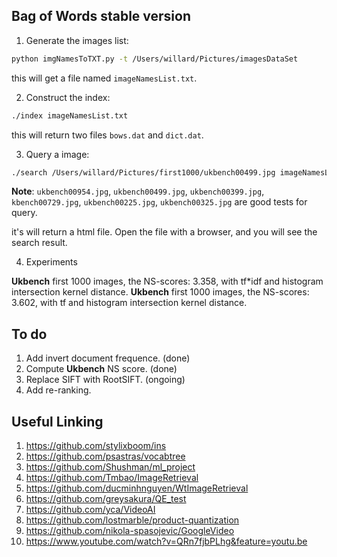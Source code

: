 ## Bag of Words stable version

1. Generate the images list:

```sh
python imgNamesToTXT.py -t /Users/willard/Pictures/imagesDataSet
```

this will get a file named `imageNamesList.txt`.

2. Construct the index:

```sh
./index imageNamesList.txt
```

this will return two files `bows.dat` and `dict.dat`.

3. Query a image:

```sh
./search /Users/willard/Pictures/first1000/ukbench00499.jpg imageNamesList.txt
```

**Note**: `ukbench00954.jpg`, `ukbench00499.jpg`, `ukbench00399.jpg`, `kbench00729.jpg`, `ukbench00225.jpg`, `ukbench00325.jpg` are good tests for query.

it's will return a html file. Open the file with a browser, and you will see the search result.

4. Experiments

**Ukbench** first 1000 images, the NS-scores: 3.358, with tf*idf and histogram intersection kernel distance.
**Ukbench** first 1000 images, the NS-scores: 3.602, with tf and histogram intersection kernel distance.


## To do

1. Add invert document frequence. (done)
2. Compute **Ukbench** NS score. (done)
2. Replace SIFT with RootSIFT. (ongoing)
3. Add re-ranking.

## Useful Linking

1. https://github.com/stylixboom/ins
2. https://github.com/psastras/vocabtree
3. https://github.com/Shushman/ml_project
4. https://github.com/Tmbao/ImageRetrieval
5. https://github.com/ducminhnguyen/WtImageRetrieval
6. https://github.com/greysakura/QE_test
7. https://github.com/yca/VideoAI
8. https://github.com/lostmarble/product-quantization
9. https://github.com/nikola-spasojevic/GoogleVideo
10. https://www.youtube.com/watch?v=QRn7fjbPLhg&feature=youtu.be
